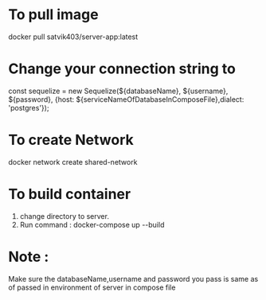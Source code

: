 # To pull image

docker pull satvik403/server-app:latest

# Change your connection string to

const sequelize = new Sequelize(${databaseName}, ${username}, ${password}, {host: ${serviceNameOfDatabaseInComposeFile},dialect: 'postgres'});

# To create Network

docker network create shared-network

# To build container

1. change directory to server.
2. Run command : docker-compose up --build

# Note :

Make sure the databaseName,username and password you pass is same as of passed in environment of server in compose file
